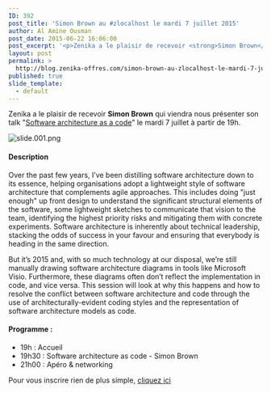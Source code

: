 ```yaml
---
ID: 392
post_title: 'Simon Brown au #zlocalhost le mardi 7 juillet 2015'
author: Al Amine Ousman
post_date: 2015-06-22 16:06:00
post_excerpt: '<p>Zenika a le plaisir de recevoir <strong>Simon Brown</strong> qui viendra nous présenter son talk "<a href="http://www.zenika.com/conference-software-as-code.html">Software architecture as a code</a>" le mardi 7 juillet à partir de 19h.</p> <p><img src="/public/Al/slide.001.png" alt="slide.001.png" style="display:block; margin:0 auto;" /></p>'
layout: post
permalink: >
  http://blog.zenika-offres.com/simon-brown-au-zlocalhost-le-mardi-7-juillet-2015/
published: true
slide_template:
  - default
---
```

Zenika a le plaisir de recevoir <strong>Simon Brown</strong> qui viendra nous présenter son talk "<a href="http://www.zenika.com/conference-software-as-code.html">Software architecture as a code</a>" le mardi 7 juillet à partir de 19h.

<!--more-->

<img class=" aligncenter" src="/wp-content/uploads/2015/07/slide.001.png" alt="slide.001.png" />
<h4>Description</h4>
Over the past few years, I’ve been distilling software architecture down to its essence, helping organisations adopt a lightweight style of software architecture that complements agile approaches. This includes doing "just enough" up front design to understand the significant structural elements of the software, some lightweight sketches to communicate that vision to the team, identifying the highest priority risks and mitigating them with concrete experiments. Software architecture is inherently about technical leadership, stacking the odds of success in your favour and ensuring that everybody is heading in the same direction.

But it’s 2015 and, with so much technology at our disposal, we’re still manually drawing software architecture diagrams in tools like Microsoft Visio. Furthermore, these diagrams often don’t reflect the implementation in code, and vice versa. This session will look at why this happens and how to resolve the conflict between software architecture and code through the use of architecturally-evident coding styles and the representation of software architecture models as code.
<h4>Programme :</h4>
<ul>
	<li>19h : Accueil</li>
	<li>19h30 : Software architecture as code - Simon Brown</li>
	<li>21h00 : Apéro &amp; networking</li>
</ul>
Pour vous inscrire rien de plus simple, <a href="http://www.zenika.com/conference-software-as-code.html">cliquez ici</a>